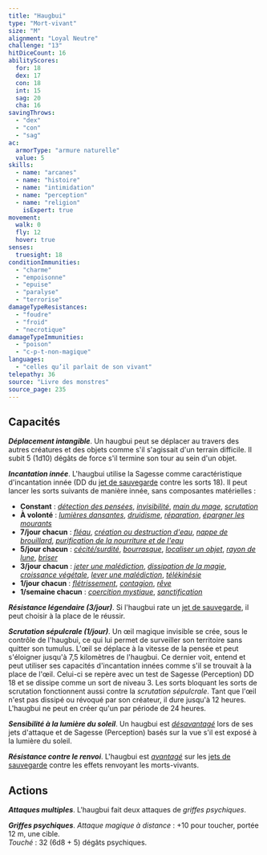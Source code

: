 ```yaml
---
title: "Haugbui"
type: "Mort-vivant"
size: "M"
alignment: "Loyal Neutre"
challenge: "13"
hitDiceCount: 16
abilityScores:
  for: 18
  dex: 17
  con: 18
  int: 15
  sag: 20
  cha: 16
savingThrows:
  - "dex"
  - "con"
  - "sag"
ac:
  armorType: "armure naturelle"
  value: 5
skills:
  - name: "arcanes"
  - name: "histoire"
  - name: "intimidation"
  - name: "perception"
  - name: "religion"
    isExpert: true
movement:
  walk: 0
  fly: 12
  hover: true
senses:
  truesight: 18
conditionImmunities:
  - "charme"
  - "empoisonne"
  - "epuise"
  - "paralyse"
  - "terrorise"
damageTypeResistances:
  - "foudre"
  - "froid"
  - "necrotique"
damageTypeImmunities:
  - "poison"
  - "c-p-t-non-magique"
languages:
  - "celles qu’il parlait de son vivant"
telepathy: 36
source: "Livre des monstres"
source_page: 235
---
```

## Capacités
_**Déplacement intangible**_. Un haugbui peut se déplacer au travers des autres créatures et des objets comme s'il s'agissait d'un terrain difficile. Il subit 5 (1d10) dégâts de force s'il termine son tour au sein d'un objet.

_**Incantation innée**_. L'haugbui utilise la Sagesse comme caractéristique d'incantation innée (DD du [jet de sauvegarde](/utiliser-les-caracteristiques/#jets-de-sauvegarde) contre les sorts 18). Il peut lancer les sorts suivants de manière innée, sans composantes matérielles :
* **Constant** : [_détection des pensées_](/grimoire/detection-des-pensees/), [_invisibilité_](/grimoire/invisibilite/), [_main du mage_](/grimoire/main-du-mage/), [_scrutation_](/grimoire/scrutation/)
* **À volonté** : [_lumières dansantes_](/grimoire/lumieres-dansantes/), [_druidisme_](/grimoire/druidisme/), [_réparation_](/grimoire/reparation/), [_épargner les mourants_](/grimoire/epargner-les-mourants/)
* **7/jour chacun** : [_fléau_](/grimoire/fleau/), [_création ou destruction d'eau_](/grimoire/creation-ou-destruction-d-eau/), [_nappe de brouillard_](/grimoire/nappe-de-brouillard/), [_purification de la nourriture et de l'eau_](/grimoire/purification-de-la-nourriture-et-de-l-eau/)
* **5/jour chacun** : [_cécité/surdité_](/grimoire/cecite-surdite), [_bourrasque_](/grimoire/bourrasque/), [_localiser un objet_](/grimoire/localiser-un-objet/), [_rayon de lune_](/grimoire/rayon-de-lune/), [_briser_](/grimoire/briser/)
* **3/jour chacun** : [_jeter une malédiction_](/grimoire/jeter-une-malediction/), [_dissipation de la magie_](/grimoire/dissipation-de-la-magie/), [_croissance végétale_](/grimoire/croissance-vegetale/), [_lever une malédiction_](/grimoire/lever-une-malediction/), [_télékinésie_](/grimoire/telekinesie/)
* **1/jour chacun** : [_flétrissement_](/grimoire/fletrissement/), [_contagion_](/grimoire/contagion), [_rêve_](/grimoire/reve/)
* **1/semaine chacun** : [_coercition mystique_](/grimoire/coercition-mystique/), [_sanctification_](/grimoire/sanctification/)

_**Résistance légendaire (3/jour)**_. Si l'haugbui rate un [jet de sauvegarde](/utiliser-les-caracteristiques/#jets-de-sauvegarde), il peut choisir à la place de le réussir.

_**Scrutation sépulcrale (1/jour)**_. Un œil magique invisible se crée, sous le contrôle de l'haugbui, ce qui lui permet de surveiller son territoire sans quitter son tumulus. L'œil se déplace à la vitesse de la pensée et peut s'éloigner jusqu'à 7,5 kilomètres de l'haugbui. Ce dernier voit, entend et peut utiliser ses capacités d'incantation innées comme s'il se trouvait à la place de l'œil. Celui-ci se repère avec un test de Sagesse (Perception) DD 18 et se dissipe comme un sort de niveau 3. Les sorts bloquant les sorts de scrutation fonctionnent aussi contre la _scrutation sépulcrale_. Tant que l'œil n'est pas dissipé ou révoqué par son créateur, il dure jusqu'à 12 heures. L'haugbui ne peut en créer qu'un par période de 24 heures.

_**Sensibilité à la lumière du soleil**_. Un haugbui est [_désavantagé_](/utiliser-les-caracteristiques/#avantage-et-desavantage) lors de ses jets d'attaque et de Sagesse (Perception) basés sur la vue s'il est exposé à la lumière du soleil.

_**Résistance contre le renvoi**_. L'haugbui est [_avantagé_](/utiliser-les-caracteristiques/#avantage-et-desavantage) sur les [jets de sauvegarde](/utiliser-les-caracteristiques/#jets-de-sauvegarde) contre les effets renvoyant les morts-vivants.

## Actions
_**Attaques multiples**_. L'haugbui fait deux attaques de _griffes psychiques_.

_**Griffes psychiques**_. _Attaque magique à distance_ : +10 pour toucher, portée 12 m, une cible.  
_Touché_ : 32 (6d8 + 5) dégâts psychiques.
